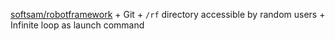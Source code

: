 [softsam/robotframework](https://hub.docker.com/r/softsam/robotframework/)
 \+ Git
 \+ `/rf` directory accessible by random users
 \+ Infinite loop as launch command
